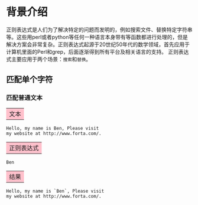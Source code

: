 # 背景介绍
正则表达式是人们为了解决特定的问题而发明的，例如搜索文件、替换特定字符串等。这些用perl或者python等任何一种语言本身带有等函数都进行处理的，但是解决方案会非常复杂。正则表达式起源于20世纪50年代的数学领域，首先应用于计算机里面的Perl和grep，后面逐渐得到所有平台及相关语言的支持。
正则表达式主要应用于两个场景：`搜索`和`替换`。

## 匹配单个字符

### 匹配普通文本

<table><tr><td bgcolor="#FFC0CB">文本</td></tr></table>

```
Hello, my name is Ben, Please visit
my website at http://www.forta.com/.
```

<table><tr><td bgcolor="#FFC0CB">正则表达式</td></tr></table>

```
Ben
```

<table><tr><td bgcolor="#FFC0CB">结果</td></tr></table>

```
Hello, my name is `Ben`, Please visit
my website at http://www.forta.com/.
```
